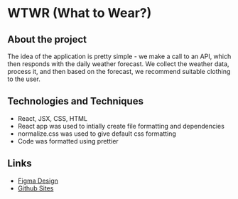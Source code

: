 # WTWR (What to Wear?)

## About the project

The idea of the application is pretty simple - we make a call to an API, which then responds with the daily weather forecast. We collect the weather data, process it, and then based on the forecast, we recommend suitable clothing to the user.

## Technologies and Techniques

- React, JSX, CSS, HTML
- React app was used to intially create file formatting and dependencies
- normalize.css was used to give default css formatting
- Code was formatted using prettier

## Links

- [Figma Design](https://www.figma.com/file/DTojSwldenF9UPKQZd6RRb/Sprint-10%3A-WTWR)
- [Github Sites](https://owenpatt.github.io/se_project_react/)
